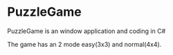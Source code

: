 
# PuzzleGame
PuzzleGame is an window application and coding in C#

The game has an 2 mode easy(3x3) and normal(4x4).


